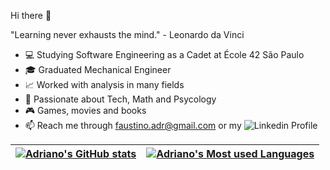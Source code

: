 Hi there 👋

"Learning never exhausts the mind."  - Leonardo da Vinci


- 💻 Studying Software Engineering as a Cadet at École 42 São Paulo
- 🎓 Graduated Mechanical Engineer
- 📈 Worked with analysis in many fields
- 🔮 Passionate about Tech, Math and Psycology
- 🎮 Games, movies and books
- 📫 Reach me through faustino.adr@gmail.com or my <img alt="Linkedin Profile" src="https://www.linkedin.com/in/adrianofaus"/>

| [![Adriano's GitHub stats](https://github-readme-stats.vercel.app/api?username=adrianofaus&count_private=true&show_icons=true&hide=issues&hide_border=true&theme=tokyonight)](https://github.com/adrianofaus?tab=repositories) | [![Adriano's Most used Languages](https://github-readme-stats.vercel.app/api/top-langs/?username=adrianofaus&layout=compact&hide_border=true&theme=tokyonight)](https://github.com/adrianofaus?tab=repositories) |
|:-:|:-:|



